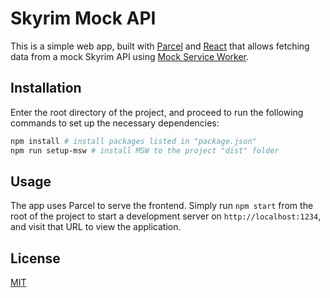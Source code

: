 # Skyrim Mock API

This is a simple web app, built with [Parcel](https://parceljs.org/) and [React](https://reactjs.org/) that allows fetching data from a mock Skyrim API using [Mock Service Worker](https://mswjs.io/).

## Installation

Enter the root directory of the project, and proceed to run the following commands to set up the necessary dependencies:

```bash
npm install # install packages listed in "package.json"
npm run setup-msw # install MSW to the project "dist" folder
```

## Usage

The app uses Parcel to serve the frontend. Simply run `npm start` from the root of the project to start a development server on `http://localhost:1234`, and visit that URL to view the application.

## License

[MIT](https://choosealicense.com/licenses/mit/)

